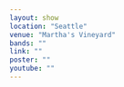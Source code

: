 ```yaml
---
layout: show
location: "Seattle"
venue: "Martha's Vineyard"
bands: ""
link: ""
poster: ""
youtube: ""
---
```



